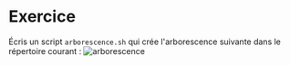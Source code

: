 
# Exercice

Écris un script `arborescence.sh` qui crée l'arborescence suivante dans le répertoire courant :
![arborescence](./assets/Pour_ranger.png)
